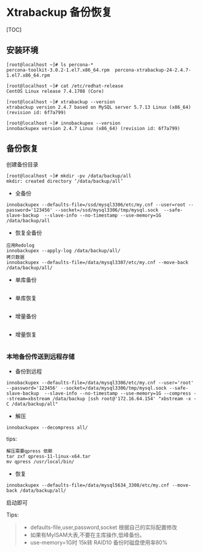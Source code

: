 # Xtrabackup 备份恢复

[TOC]



## 安装环境

```shell
[root@localhost ~]# ls percona-*
percona-toolkit-3.0.2-1.el7.x86_64.rpm  percona-xtrabackup-24-2.4.7-1.el7.x86_64.rpm

[root@localhost ~]# cat /etc/redhat-release 
CentOS Linux release 7.4.1708 (Core) 

[root@localhost ~]# xtrabackup --version
xtrabackup version 2.4.7 based on MySQL server 5.7.13 Linux (x86_64) (revision id: 6f7a799)

[root@localhost ~]# innobackupex --version
innobackupex version 2.4.7 Linux (x86_64) (revision id: 6f7a799)
```

## 备份恢复
创建备份目录

```shell
[root@localhost ~]# mkdir -pv /data/backup/all
mkdir: created directory ‘/data/backup/all’

```

* 全备份

```shell
innobackupex --defaults-file=/ssd/mysql3306/etc/my.cnf --user=root --password='123456' --socket=/ssd/mysql3306/tmp/mysql.sock  --safe-slave-backup  --slave-info --no-timestamp --use-memory=1G /data/backup/all

```

* 恢复全备份

```
应用Redolog
innobackupex --apply-log /data/backup/all/
拷贝数据
innobackupex --defaults-file=/data/mysql3307/etc/my.cnf --move-back /data/backup/all/
```

* 单库备份

```

```

* 单库恢复

```

```

* 增量备份

```

```

* 增量恢复

```

```

### 本地备份传送到远程存储

* 备份到远程

```
innobackupex --defaults-file=/data/mysql3306/etc/my.cnf --user='root' --password='123456' --socket=/data/mysql3306/tmp/mysql.sock --safe-slave-backup  --slave-info --no-timestamp --use-memory=1G --compress --stream=xbstream /data/backup |ssh root@'172.16.64.154' "xbstream -x -C /data/backup/all"

```

* 解压

```
innobackupex --decompress all/
```

tips:

```
解压需要qpress 依赖
tar zxf qpress-11-linux-x64.tar
mv qpress /usr/local/bin/
```

* 恢复

```
innobackupex --defaults-file=/data/mysql5634_3308/etc/my.cnf --move-back /data/backup/all/
```

启动即可




Tips:
>   * defaults-file,user,password,socket 根据自己的实际配置修改
>   * 如果有MyISAM大表,不要在主库操作,低峰备份。
>   * use-memory=1G时 15k转 RAID10 备份时磁盘使用率80%